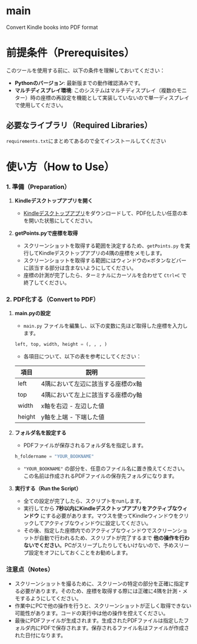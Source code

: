 # main
Convert Kindle books into PDF format

# 前提条件（Prerequisites）

このツールを使用する前に、以下の条件を理解しておいてください：

- **Pythonのバージョン**: 最新版までの動作確認済みです。
- **マルチディスプレイ環境**: このシステムはマルチディスプレイ（複数のモニター）時の座標の再設定を機能として実装していないので単一ディスプレイで使用してください。

## 必要なライブラリ（Required Libraries）
`requirements.txt`にまとめてあるので全てインストールしてください

# 使い方（How to Use）

### 1. 準備（Preparation）

1. **Kindleデスクトップアプリを開く**
   - [Kindleデスクトップアプリ](https://www.amazon.co.jp/gp/browse.html?node=26197586051&ref=kcp_fd_hz)をダウンロードして、PDF化したい任意の本を開いた状態にしてください。

2. **getPoints.pyで座標を取得**
   - スクリーンショットを取得する範囲を決定するため、`getPoints.py` を実行してKindleデスクトップアプリの4隅の座標をメモします。
   - スクリーンショットを取得する範囲にはウィンドウの×ボタンなどバーに該当する部分は含まないようにしてください。
   - 座標の計測が完了したら、ターミナルにカーソルを合わせて `Ctrl+C` で終了してください。

### 2. PDF化する（Convert to PDF）

1. **main.pyの設定**
   - `main.py` ファイルを編集し、以下の変数に先ほど取得した座標を入力します。
   
   ```python
   left, top, width, height = (, , , )
   ```

   - 各項目について、以下の表を参考にしてください：

   | 項目  | 説明 |
   |-------|------|
   | left  | 4隅において左辺に該当する座標のx軸 |
   | top   | 4隅において左上に該当する座標のy軸 |
   | width | x軸を右辺 - 左辺した値 |
   | height| y軸を上端 - 下端した値 |

2. **フォルダ名を設定する**
   - PDFファイルが保存されるフォルダ名を指定します。
   
   ```python
   h_foldername = "YOUR_BOOKNAME"
   ```
   - `"YOUR_BOOKNAME"` の部分を、任意のファイル名に置き換えてください。この名前は作成されるPDFファイルの保存先フォルダになります。

3. **実行する（Run the Script）**
   - 全ての設定が完了したら、スクリプトをrunします。
   - 実行してから **7秒以内にKindleデスクトップアプリをアクティブなウィンドウ** にする必要があります。マウスを使ってKindleウィンドウをクリックしてアクティブなウィンドウに設定してください。
   - その後、指定した座標内でのアクティブなウィンドウでスクリーンショットが自動で行われるため、スクリプトが完了するまで **他の操作を行わないでください**。PCがスリープしたりしてもいけないので、予めスリープ設定をオフにしておくことをお勧めします。

### 注意点（Notes）

- スクリーンショットを撮るために、スクリーンの特定の部分を正確に指定する必要があります。そのため、座標を取得する際には正確に4隅を計測・メモするようにしてください。
- 作業中にPCで他の操作を行うと、スクリーンショットが正しく取得できない可能性があります。コードの実行中は他の操作を控えてください。
- 最後にPDFファイルが生成されます。生成されたPDFファイルは指定したフォルダ内にPDFで保存されます。保存されるファイル名はファイルが作成された日付になります。